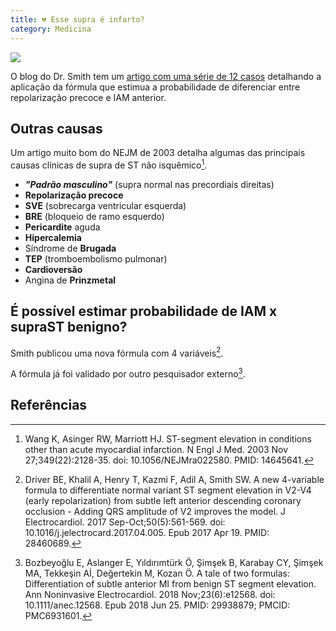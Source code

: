 ```yaml
---
title: 💔 Esse supra é infarto?
category: Medicina
---
```


![](/img/gifs/area.gif)

O blog do Dr. Smith tem um [artigo com uma série de 12 casos](https://hqmeded-ecg.blogspot.com/2017/11/12-cases-of-use-of-3-and-4-variable.html) detalhando a aplicação da fórmula que estimua a probabilidade de diferenciar entre repolarização precoce e IAM anterior.

## Outras causas

Um artigo muito bom do NEJM de 2003 detalha algumas das principais causas clínicas de supra de ST não isquêmico[^NEJM2003].

* ***"Padrão masculino"*** (supra normal nas precordiais direitas)
* **Repolarização precoce**
* **SVE** (sobrecarga ventricular esquerda)
* **BRE** (bloqueio de ramo esquerdo)
* **Pericardite** aguda
* **Hipercalemia**
* Síndrome de **Brugada**
* **TEP** (tromboembolismo pulmonar)
* **Cardioversão**
* Angina de **Prinzmetal**

## É possível estimar probabilidade de IAM x supraST benigno?

Smith publicou uma nova fórmula com 4 variáveis[^4formula].


A fórmula já foi validado por outro pesquisador externo[^validada].

## Referências

[^validada]: Bozbeyoğlu E, Aslanger E, Yıldırımtürk Ö, Şimşek B, Karabay CY, Şimşek MA, Tekkeşin Aİ, Değertekin M, Kozan Ö. A tale of two formulas: Differentiation of subtle anterior MI from benign ST segment elevation. Ann Noninvasive Electrocardiol. 2018 Nov;23(6):e12568. doi: 10.1111/anec.12568. Epub 2018 Jun 25. PMID: 29938879; PMCID: PMC6931601.

[^NEJM2003]: Wang K, Asinger RW, Marriott HJ. ST-segment elevation in conditions other than acute myocardial infarction. N Engl J Med. 2003 Nov 27;349(22):2128-35. doi: 10.1056/NEJMra022580. PMID: 14645641.

[^4formula]: Driver BE, Khalil A, Henry T, Kazmi F, Adil A, Smith SW. A new 4-variable formula to differentiate normal variant ST segment elevation in V2-V4 (early repolarization) from subtle left anterior descending coronary occlusion - Adding QRS amplitude of V2 improves the model. J Electrocardiol. 2017 Sep-Oct;50(5):561-569. doi: 10.1016/j.jelectrocard.2017.04.005. Epub 2017 Apr 19. PMID: 28460689.